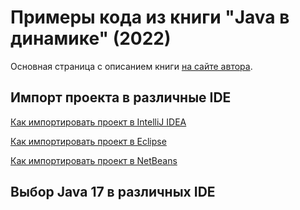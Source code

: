 Примеры кода из книги "Java в динамике" (2022)
==============================================

Основная страница с описанием книги [на сайте автора](https://urvanov.ru/%d1%83%d1%87%d0%b5%d0%b1%d0%bd%d0%b8%d0%ba%d0%b8/java-%d0%b2-%d0%b4%d0%b8%d0%bd%d0%b0%d0%bc%d0%b8%d0%ba%d0%b5-2022/).

Импорт проекта в различные IDE
------------------------------

[Как импортировать проект в IntelliJ IDEA](https://urvanov.ru/2021/10/06/%d0%b8%d0%bc%d0%bf%d0%be%d1%80%d1%82-%d0%bf%d1%80%d0%be%d0%b5%d0%ba%d1%82%d0%b0-maven-%d0%b2-idea-%d0%b8%d0%b7-github/)

[Как импортировать проект в Eclipse](https://urvanov.ru/2021/10/07/%d0%b8%d0%bc%d0%bf%d0%be%d1%80%d1%82-%d0%bf%d1%80%d0%be%d0%b5%d0%ba%d1%82%d0%b0-maven-%d0%b8%d0%b7-github-%d0%b2-eclipse/)

[Как импортировать проект в NetBeans](https://urvanov.ru/2021/10/08/%d0%b8%d0%bc%d0%bf%d0%be%d1%80%d1%82-%d0%bf%d1%80%d0%be%d0%b5%d0%ba%d1%82%d0%b0-maven-%d0%b8%d0%b7-github-%d0%b2-netbeans/)

Выбор Java 17 в различных IDE
-----------------------------
